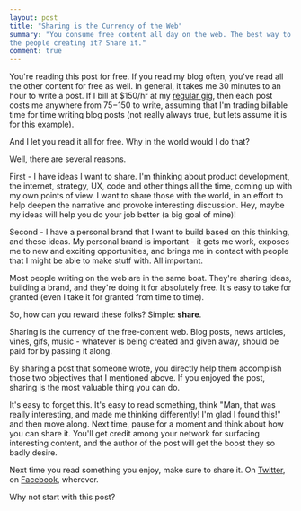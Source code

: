 ```yaml
---
layout: post
title: "Sharing is the Currency of the Web"
summary: "You consume free content all day on the web. The best way to pay back
the people creating it? Share it."
comment: true
---
```


You're reading this post for free. If you read my blog often, you've read all
the other content for free as well. In general, it takes me 30 minutes to an
hour to write a post. If I bill at $150/hr at my [regular gig][madera], then
each post costs me anywhere from $75-$150 to write, assuming that I'm trading
billable time for time writing blog posts (not really always true, but lets
assume it is for this example).

And I let you read it all for free. Why in the world would I do that?

Well, there are several reasons. 

First - I have ideas I want to share. I'm thinking about product development,
the internet, strategy, UX, code and other things all the time, coming up with
my own points of view. I want to share those with the world, in an effort to
help deepen the narrative and provoke interesting discussion. Hey, maybe my
ideas will help you do your job better (a big goal of mine)!

Second - I have a personal brand that I want to build based on this thinking,
and these ideas. My personal brand is important - it gets me work, exposes me to
new and exciting opportunities, and brings me in contact with people that I
might be able to make stuff with. All important. 

Most people writing on the web are in the same boat. They're sharing ideas,
building a brand, and they're doing it for absolutely free. It's easy to take
for granted (even I take it for granted from time to time).

So, how can you reward these folks? Simple: **share**.

Sharing is the currency of the free-content web. Blog posts, news articles,
vines, gifs, music - whatever is being created and given away, should be paid
for by passing it along. 

By sharing a post that someone wrote, you directly help them accomplish those
two objectives that I mentioned above. If you enjoyed the post, sharing is the
most valuable thing you can do. 

It's easy to forget this. It's easy to read something, think "Man, that was
really interesting, and made me thinking differently! I'm glad I found this!"
and then move along. Next time, pause for a moment and think about how you can
share it. You'll get credit among your network for surfacing interesting
content, and the author of the post will get the boost they so badly desire.

Next time you read something you enjoy, make sure to share it. On
[Twitter][twitter], on
[Facebook][facebook], wherever. 

Why not start with this post?

[madera]: http://maderalabs.com
[twitter]:https://twitter.com/intent/tweet?text=Sharing%20is%20the%20Currency%20of%20the%20Web%20by%20Justin%20Davis:%20http://justindavis.co/2017/10/04/sharing-is-the-currency-of-the-web
[facebook]:https://www.facebook.com/sharer/sharer.php?u=http://justindavis.co/2017/10/04/sharing-is-the-currency-of-the-web
